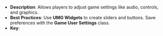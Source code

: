- **Description**: Allows players to adjust game settings like audio, controls, and graphics.
- **Best Practices**: Use **UMG Widgets** to create sliders and buttons. Save preferences with the **Game User Settings** class.
- **Key**: 